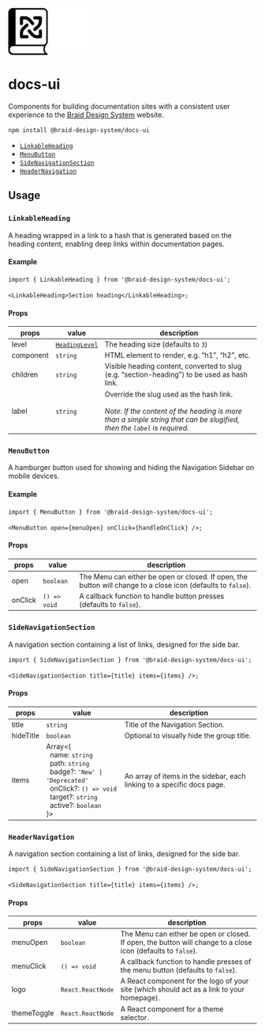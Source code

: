 <img src="https://raw.githubusercontent.com/seek-oss/braid-design-system/HEAD/packages/docs-ui/images/braid-docs-ui-logo.svg#gh-light-mode-only" alt="Braid Docs UI" title="Braid Docs UI" width="80px">
<img src="https://raw.githubusercontent.com/seek-oss/braid-design-system/HEAD/packages/docs-ui/images/braid-docs-ui-logo-inverted.svg#gh-dark-mode-only" alt="Braid Docs UI" title="Braid Docs UI" width="80px" />

# docs-ui

Components for building documentation sites with a consistent user experience to the [Braid Design System] website.

```bash
npm install @braid-design-system/docs-ui
```

- [`LinkableHeading`](#linkableheading)
- [`MenuButton`](#menubutton)
- [`SideNavigationSection`](#sidenavigationsection)
- [`HeaderNavigation`](#headernavigation)

## Usage

### `LinkableHeading`

A heading wrapped in a link to a hash that is generated based on the heading content, enabling deep links within documentation pages.

#### Example

```tsx
import { LinkableHeading } from '@braid-design-system/docs-ui';

<LinkableHeading>Section heading</LinkableHeading>;
```

#### Props

| props     | value            | description                                                                                                                                                               |
| --------- | ---------------- | ------------------------------------------------------------------------------------------------------------------------------------------------------------------------- |
| level     | [`HeadingLevel`] | The heading size (defaults to `3`)                                                                                                                                        |
| component | `string`         | HTML element to render, e.g. &ldquo;h1&rdquo;, &ldquo;h2&rdquo;, etc.                                                                                                     |
| children  | `string`         | Visible heading content, converted to slug (e.g. &ldquo;section-heading&rdquo;) to be used as hash link.                                                                  |
| label     | `string`         | Override the slug used as the hash link.<br/><br/>_Note: If the content of the heading is more than a simple string that can be slugified, then the `label` is required._ |

### `MenuButton`

A hamburger button used for showing and hiding the Navigation Sidebar on mobile devices.

#### Example

```tsx
import { MenuButton } from '@braid-design-system/docs-ui';

<MenuButton open={menuOpen} onClick={handleOnClick} />;
```

#### Props

| props   | value        | description                                                                                                   |
| ------- | ------------ | ------------------------------------------------------------------------------------------------------------- |
| open    | `boolean`    | The Menu can either be open or closed. If open, the button will change to a close icon (defaults to `false`). |
| onClick | `() => void` | A callback function to handle button presses (defaults to `false`).                                           |

### `SideNavigationSection`

A navigation section containing a list of links, designed for the side bar.

```tsx
import { SideNavigationSection } from '@braid-design-system/docs-ui';

<SideNavigationSection title={title} items={items} />;
```

#### Props

| props     | value                                                                                                                                                                                                                                    | description                                                             |
| --------- | ---------------------------------------------------------------------------------------------------------------------------------------------------------------------------------------------------------------------------------------- | ----------------------------------------------------------------------- |
| title     | `string`                                                                                                                                                                                                                                 | Title of the Navigation Section.                                        |
| hideTitle | `boolean`                                                                                                                                                                                                                                | Optional to visually hide the group title.                              |
| items     | Array<{<br/>&nbsp;&nbsp;name: `string`<br/>&nbsp;&nbsp;path: `string`<br/>&nbsp;&nbsp;badge?: `'New' \| 'Deprecated'`<br/>&nbsp;&nbsp;onClick?: `() => void`<br/>&nbsp;&nbsp;target?: `string`<br/>&nbsp;&nbsp;active?: `boolean`<br/>}> | An array of items in the sidebar, each linking to a specific docs page. |

[`HeadingLevel`]: https://seek-oss.github.io/braid-design-system/components/Heading
[Braid Design System]: https://seek-oss.github.io/braid-design-system/

### `HeaderNavigation`

A navigation section containing a list of links, designed for the side bar.

```tsx
import { SideNavigationSection } from '@braid-design-system/docs-ui';

<SideNavigationSection title={title} items={items} />;
```

#### Props

| props       | value             | description                                                                                                   |
| ----------- | ----------------- | ------------------------------------------------------------------------------------------------------------- |
| menuOpen    | `boolean`         | The Menu can either be open or closed. If open, the button will change to a close icon (defaults to `false`). |
| menuClick   | `() => void`      | A callback function to handle presses of the menu button (defaults to `false`).                               |
| logo        | `React.ReactNode` | A React component for the logo of your site (which should act as a link to your homepage).                    |
| themeToggle | `React.ReactNode` | A React component for a theme selector.                                                                       |

[`HeadingLevel`]: https://seek-oss.github.io/braid-design-system/components/Heading
[Braid Design System]: https://seek-oss.github.io/braid-design-system/
